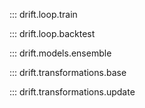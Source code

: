 ::: drift.loop.train

::: drift.loop.backtest


::: drift.models.ensemble


::: drift.transformations.base

::: drift.transformations.update